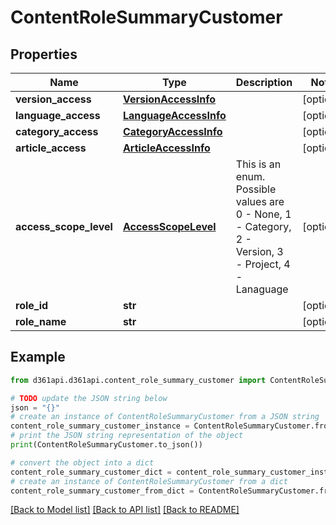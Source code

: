 # ContentRoleSummaryCustomer


## Properties

Name | Type | Description | Notes
------------ | ------------- | ------------- | -------------
**version_access** | [**VersionAccessInfo**](VersionAccessInfo.md) |  | [optional] 
**language_access** | [**LanguageAccessInfo**](LanguageAccessInfo.md) |  | [optional] 
**category_access** | [**CategoryAccessInfo**](CategoryAccessInfo.md) |  | [optional] 
**article_access** | [**ArticleAccessInfo**](ArticleAccessInfo.md) |  | [optional] 
**access_scope_level** | [**AccessScopeLevel**](AccessScopeLevel.md) | This is an enum. Possible values are 0 - None, 1 - Category, 2 - Version, 3 - Project, 4 - Lanaguage | [optional] 
**role_id** | **str** |  | [optional] 
**role_name** | **str** |  | [optional] 

## Example

```python
from d361api.d361api.content_role_summary_customer import ContentRoleSummaryCustomer

# TODO update the JSON string below
json = "{}"
# create an instance of ContentRoleSummaryCustomer from a JSON string
content_role_summary_customer_instance = ContentRoleSummaryCustomer.from_json(json)
# print the JSON string representation of the object
print(ContentRoleSummaryCustomer.to_json())

# convert the object into a dict
content_role_summary_customer_dict = content_role_summary_customer_instance.to_dict()
# create an instance of ContentRoleSummaryCustomer from a dict
content_role_summary_customer_from_dict = ContentRoleSummaryCustomer.from_dict(content_role_summary_customer_dict)
```
[[Back to Model list]](../README.md#documentation-for-models) [[Back to API list]](../README.md#documentation-for-api-endpoints) [[Back to README]](../README.md)


